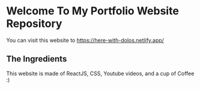 # Welcome To My Portfolio Website Repository

You can visit this website to https://here-with-dolos.netlify.app/

## The Ingredients

This website is made of ReactJS, CSS, Youtube videos, and a cup of Coffee :)
